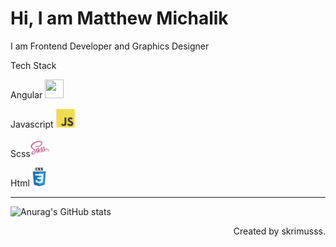 <h1 align="left">Hi, I am Matthew Michalik</h1>
<p font-size="20px"> I am Frontend Developer and Graphics Designer </p>
<p align="left">Tech Stack</p>
<p align="left"> Angular <img src="https://angular.io/assets/images/logos/angular/angular.svg" width="30" height="30"/></p>
<p align="left"> Javascript <img src="https://raw.githubusercontent.com/devicons/devicon/master/icons/javascript/javascript-original.svg" width="30" height="30"/> </p>
<p align="left"> Scss<img src="https://raw.githubusercontent.com/devicons/devicon/master/icons/sass/sass-original.svg" width="30" height="30"/> </p>
<p align="left"> Html<img src="https://raw.githubusercontent.com/devicons/devicon/master/icons/css3/css3-original-wordmark.svg" width="30" height="30"/> </p>

 ---

<div align="left">
  
![Anurag's GitHub stats](https://github-readme-stats.vercel.app/api?username=skrimusss&show_icons=true&theme=synthwave)
  
</div>

<p align="right"> Created by skrimusss. </p>
